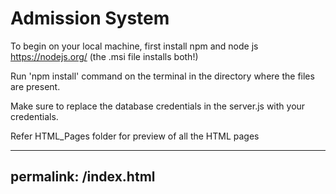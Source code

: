 # Admission System

To begin on your local machine, first install npm and node js https://nodejs.org/ (the .msi file installs both!)

Run 'npm install' command on the terminal in the directory where the files are present.

Make sure to replace the database credentials in the server.js with your credentials.

Refer HTML_Pages folder for preview of all the HTML pages


---
permalink: /index.html
---
